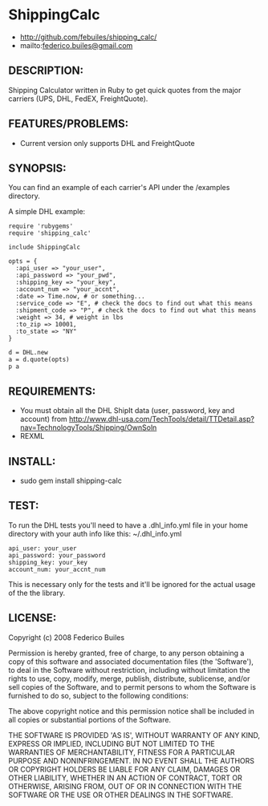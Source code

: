ShippingCalc
============

* http://github.com/febuiles/shipping_calc/
* mailto:federico.builes@gmail.com

DESCRIPTION:
-----------

Shipping Calculator written in Ruby to get quick quotes from the major
carriers (UPS, DHL, FedEX, FreightQuote).

FEATURES/PROBLEMS:
-----------------
- Current version only supports DHL and FreightQuote

SYNOPSIS:
--------
You can find an example of each carrier's API under the /examples directory.

A simple DHL example:

	require 'rubygems'
	require 'shipping_calc'

	include ShippingCalc

	opts = {
	  :api_user => "your_user", 
	  :api_password => "your_pwd",
	  :shipping_key => "your_key",
	  :account_num => "your_accnt",
	  :date => Time.now, # or something...
	  :service_code => "E", # check the docs to find out what this means
	  :shipment_code => "P", # check the docs to find out what this means
	  :weight => 34, # weight in lbs
	  :to_zip => 10001,
	  :to_state => "NY"
	}

	d = DHL.new
	a = d.quote(opts)
	p a

REQUIREMENTS:
---------------
* You must obtain all the DHL ShipIt data (user, password, key and account) from http://www.dhl-usa.com/TechTools/detail/TTDetail.asp?nav=TechnologyTools/Shipping/OwnSoln
* REXML

INSTALL:
-------
* sudo gem install shipping-calc

TEST:
-----
To run the DHL tests you'll need to have a .dhl_info.yml file in your home directory with your auth info like this: 
    ~/.dhl_info.yml

    api_user: your_user
    api_password: your_password
    shipping_key: your_key
    account_num: your_accnt_num

This is necessary only for the tests and it'll be ignored for the actual
usage of the the library. 

LICENSE:
-------
Copyright (c) 2008 Federico Builes

Permission is hereby granted, free of charge, to any person obtaining
a copy of this software and associated documentation files (the
'Software'), to deal in the Software without restriction, including
without limitation the rights to use, copy, modify, merge, publish,
distribute, sublicense, and/or sell copies of the Software, and to
permit persons to whom the Software is furnished to do so, subject to
the following conditions:

The above copyright notice and this permission notice shall be
included in all copies or substantial portions of the Software.

THE SOFTWARE IS PROVIDED 'AS IS', WITHOUT WARRANTY OF ANY KIND,
EXPRESS OR IMPLIED, INCLUDING BUT NOT LIMITED TO THE WARRANTIES OF
MERCHANTABILITY, FITNESS FOR A PARTICULAR PURPOSE AND NONINFRINGEMENT.
IN NO EVENT SHALL THE AUTHORS OR COPYRIGHT HOLDERS BE LIABLE FOR ANY
CLAIM, DAMAGES OR OTHER LIABILITY, WHETHER IN AN ACTION OF CONTRACT,
TORT OR OTHERWISE, ARISING FROM, OUT OF OR IN CONNECTION WITH THE
SOFTWARE OR THE USE OR OTHER DEALINGS IN THE SOFTWARE.

